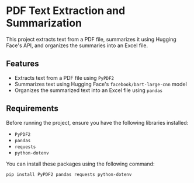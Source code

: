 # PDF Text Extraction and Summarization

This project extracts text from a PDF file, summarizes it using Hugging Face's API, and organizes the summaries into an Excel file.

## Features

- Extracts text from a PDF file using `PyPDF2`
- Summarizes text using Hugging Face's `facebook/bart-large-cnn` model
- Organizes the summarized text into an Excel file using `pandas`

## Requirements

Before running the project, ensure you have the following libraries installed:

- `PyPDF2`
- `pandas`
- `requests`
- `python-dotenv`

You can install these packages using the following command:

```bash
pip install PyPDF2 pandas requests python-dotenv
